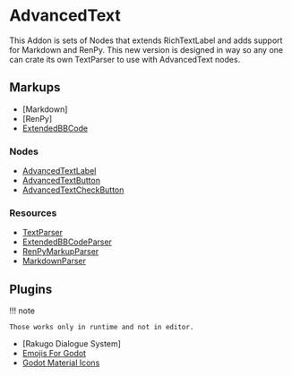 # AdvancedText
This Addon is sets of Nodes that extends RichTextLabel and adds support for Markdown and RenPy.
This new version is designed in way so any one can crate its own TextParser to use with AdvancedText nodes.

## Markups
- [Markdown]
- [RenPy]
- [ExtendedBBCode]

### Nodes
- [AdvancedTextLabel]
- [AdvancedTextButton]
- [AdvancedTextCheckButton]

### Resources
- [TextParser]
- [ExtendedBBCodeParser]
- [RenPyMarkupParser]
- [MarkdownParser]

## Plugins

!!! note

    Those works only in runtime and not in editor.

- [Rakugo Dialogue System]
- [Emojis For Godot]
- [Godot Material Icons]

<!-- [Markdown]: -->
<!-- [RenPy]: -->
[ExtendedBBCode]: ExtendedBBCode.md
[AdvancedTextLabel]: AdvancedTextLabel.md
[AdvancedTextButton]: AdvancedTextButton.md
[AdvancedTextCheckButton]: AdvancedTextCheckButton.md
[TextParser]: TextParser.md
[ExtendedBBCodeParser]: ExtendedBBCodeParser.md
[RenPyMarkup]: RenPyMarkupParser.md
[MarkdownParser]: MarkdownParser.md
<!-- [Rakugo Dialogue System]:  -->
[Emojis For Godot]: Emojis.md
[Godot Material Icons]: Icons.md
[ExtendedBBCodeParser]: ExtendedBBCodeParser.md
[RenPyMarkupParser]: RenPyMarkupParser.md
[MarkdownParser]: MarkdownParser.md